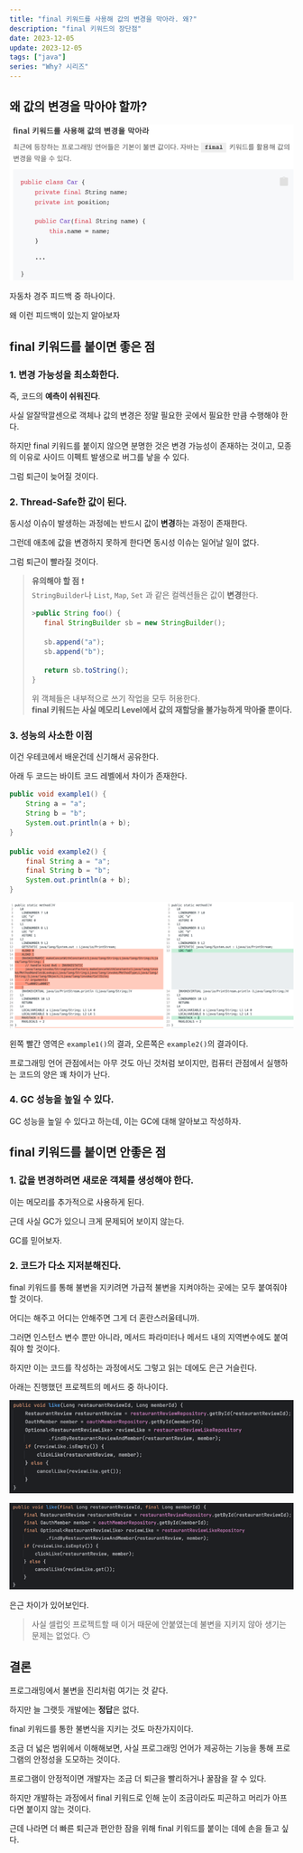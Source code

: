 ```yaml
---
title: "final 키워드를 사용해 값의 변경을 막아라. 왜?"
description: "final 키워드의 장단점"
date: 2023-12-05
update: 2023-12-05
tags: ["java"]
series: "Why? 시리즈"
---
```


## 왜 값의 변경을 막아야 할까?

![피드백 사진](why-use-final.png)

자동차 경주 피드백 중 하나이다.

왜 이런 피드백이 있는지 알아보자

## final 키워드를 붙이면 좋은 점

### 1. 변경 가능성을 최소화한다.

즉, 코드의 **예측이 쉬워진다**.

사실 알잘딱깔센으로 객체나 값의 변경은 정말 필요한 곳에서 필요한 만큼 수행해야 한다.

하지만 final 키워드를 붙이지 않으면 분명한 것은 변경 가능성이 존재하는 것이고, 모종의 이유로 사이드 이펙트 발생으로 버그를 낳을 수 있다.

그럼 퇴근이 늦어질 것이다.

### 2. Thread-Safe한 값이 된다.

동시성 이슈이 발생하는 과정에는 반드시 값이 **변경**하는 과정이 존재한다.

그런데 애초에 값을 변경하지 못하게 한다면 동시성 이슈는 일어날 일이 없다.

그럼 퇴근이 빨라질 것이다.

> **유의해야 할 점** ❗️ <br>
> `StringBuilder`나 `List`, `Map`, `Set` 과 같은 컬렉션들은 값이 **변경**한다.
> ```java
>>public String foo() {
>    final StringBuilder sb = new StringBuilder();
>    
>    sb.append("a");
>    sb.append("b");
>    
>    return sb.toString();
> }
> ```
> 
> 위 객체들은 내부적으로 쓰기 작업을 모두 허용한다.<br>
> **final 키워드는 사실 메모리 Level에서 값의 재할당을 불가능하게 막아줄 뿐이다.**

### 3. 성능의 사소한 이점

이건 우테코에서 배운건데 신기해서 공유한다.

아래 두 코드는 바이트 코드 레벨에서 차이가 존재한다.

```java
public void example1() {
    String a = "a";
    String b = "b";
    System.out.println(a + b);
}

public void example2() {
    final String a = "a";
    final String b = "b";
    System.out.println(a + b);
}
```

![바이트 코드단의 결과](result_of_bytecode.png)

왼쪽 빨간 영역은 `example1()`의 결과, 오른쪽은 `example2()`의 결과이다.

프로그래밍 언어 관점에서는 아무 것도 아닌 것처럼 보이지만, 컴퓨터 관점에서 실행하는 코드의 양은 꽤 차이가 난다.

### 4. GC 성능을 높일 수 있다.

GC 성능을 높일 수 있다고 하는데, 이는 GC에 대해 알아보고 작성하자.

## final 키워드를 붙이면 안좋은 점

### 1. 값을 변경하려면 새로운 객체를 생성해야 한다.

이는 메모리를 추가적으로 사용하게 된다.

근데 사실 GC가 있으니 크게 문제되어 보이지 않는다.

GC를 믿어보자.

### 2. 코드가 다소 지저분해진다.

final 키워드를 통해 불변을 지키려면 가급적 불변을 지켜야하는 곳에는 모두 붙여줘야 할 것이다.

어디는 해주고 어디는 안해주면 그게 더 혼란스러울테니까.

그러면 인스턴스 변수 뿐만 아니라, 메서드 파라미터나 메서드 내의 지역변수에도 붙여줘야 할 것이다.

하지만 이는 코드를 작성하는 과정에서도 그렇고 읽는 데에도 은근 거슬린다.

아래는 진행했던 프로젝트의 메서드 중 하나이다.

![final 키워드 붙이기 전](before_final.png)

![final 키워드 붙인 후](after_final.png)

은근 차이가 있어보인다.

> 사실 셀럽잇 프로젝트할 때 이거 때문에 안붙였는데 불변을 지키지 않아 생기는 문제는 없었다. 😶

## 결론

프로그래밍에서 불변을 진리처럼 여기는 것 같다.

하지만 늘 그랫듯 개발에는 **정답**은 없다.

final 키워드를 통한 불변식을 지키는 것도 마찬가지이다.
 
조금 더 넓은 범위에서 이해해보면, 사실 프로그래밍 언어가 제공하는 기능을 통해 프로그램의 안정성을 도모하는 것이다.

프로그램이 안정적이면 개발자는 조금 더 퇴근을 빨리하거나 꿀잠을 잘 수 있다.

하지만 개발하는 과정에서 final 키워드로 인해 눈이 조금이라도 피곤하고 머리가 아프다면 붙이지 않는 것이다.

근데 나라면 더 빠른 퇴근과 편안한 잠을 위해 final 키워드를 붙이는 데에 손을 들고 싶다.